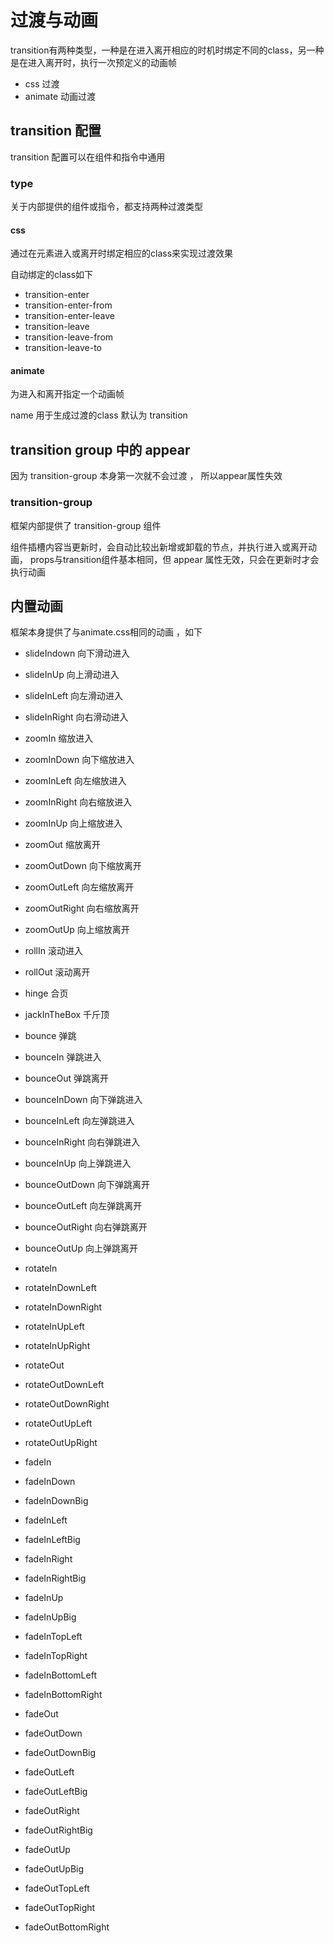 # 过渡与动画

transition有两种类型，一种是在进入离开相应的时机时绑定不同的class，另一种是在进入离开时，执行一次预定义的动画帧

- css 过渡
- animate 动画过渡

## transition 配置

transition 配置可以在组件和指令中通用

### type

关于内部提供的组件或指令，都支持两种过渡类型

#### css

通过在元素进入或离开时绑定相应的class来实现过渡效果

自动绑定的class如下

- transition-enter
- transition-enter-from
- transition-enter-leave
- transition-leave
- transition-leave-from
- transition-leave-to

#### animate 

为进入和离开指定一个动画帧





name 用于生成过渡的class 默认为 transition


## transition group 中的 appear
因为 transition-group 本身第一次就不会过渡 ， 所以appear属性失效

### transition-group

框架内部提供了 transition-group 组件

组件插槽内容当更新时，会自动比较出新增或卸载的节点，并执行进入或离开动画，
props与transition组件基本相同，但 appear 属性无效，只会在更新时才会执行动画




## 内置动画

框架本身提供了与animate.css相同的动画 ，如下



- slideIndown 向下滑动进入
- slideInUp 向上滑动进入
- slideInLeft 向左滑动进入
- slideInRight 向右滑动进入

- zoomIn 缩放进入
- zoomInDown 向下缩放进入
- zoomInLeft 向左缩放进入
- zoomInRight 向右缩放进入
- zoomInUp 向上缩放进入
- zoomOut 缩放离开
- zoomOutDown 向下缩放离开
- zoomOutLeft 向左缩放离开
- zoomOutRight 向右缩放离开
- zoomOutUp 向上缩放离开
  
- rollIn 滚动进入
- rollOut 滚动离开
  
- hinge 合页
- jackInTheBox 千斤顶

- bounce 弹跳
  
- bounceIn 弹跳进入
- bounceOut 弹跳离开
- bounceInDown 向下弹跳进入
- bounceInLeft 向左弹跳进入
- bounceInRight 向右弹跳进入
- bounceInUp 向上弹跳进入

-  bounceOutDown 向下弹跳离开
-  bounceOutLeft 向左弹跳离开
-  bounceOutRight 向右弹跳离开
-  bounceOutUp 向上弹跳离开

- rotateIn
- rotateInDownLeft
- rotateInDownRight
- rotateInUpLeft
- rotateInUpRight

- rotateOut
- rotateOutDownLeft
- rotateOutDownRight
- rotateOutUpLeft
- rotateOutUpRight

- fadeIn
- fadeInDown
- fadeInDownBig
- fadeInLeft
- fadeInLeftBig
- fadeInRight
- fadeInRightBig
- fadeInUp
- fadeInUpBig
- fadeInTopLeft
- fadeInTopRight
- fadeInBottomLeft
- fadeInBottomRight

- fadeOut
- fadeOutDown
- fadeOutDownBig
- fadeOutLeft
- fadeOutLeftBig
- fadeOutRight
- fadeOutRightBig
- fadeOutUp
- fadeOutUpBig
- fadeOutTopLeft
- fadeOutTopRight
- fadeOutBottomRight
